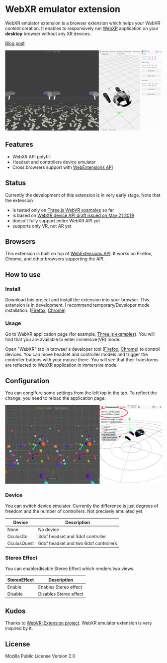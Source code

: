 # WebXR emulator extension

WebXR emulator extension is a browser extension which helps your WebXR content creation. It enables to responsively run [WebXR](https://www.w3.org/TR/webxr/) application on your **desktop** browser without any XR devices.

[Blog post](https://blog.mozvr.com/xxxxxx/)

![Screenshot](./screenshots/screenshot.gif)


## Features

- WebXR API polyfill
- Headset and controllers device emulator
- Cross browsers support with [WebExtensions API](https://developer.mozilla.org/en-US/docs/Mozilla/Add-ons/WebExtensions)
<!-- - [Virtual controller (WIP)](./screenshots/virtual-controller.gif) -->


## Status

Currently the development of this extension is in very early stage. Note that the extension

- is tested only on [Three.js WebVR examples](https://threejs.org/examples/?q=webvr#webvr_ballshooter) so far
- is based on [WebXR device API draft issued on May 21 2019](https://www.w3.org/TR/webxr/)
- doesn't fully support entire WebXR API yet
- supports only VR, not AR yet


## Browsers

This extension is built on top of [WebExtensions API](https://developer.mozilla.org/en-US/docs/Mozilla/Add-ons/WebExtensions). It works on Firefox, Chrome, and other browsers supporting the API.


## How to use

### Install

Download this project and install the extension into your browser. This extension is in development. I recommend temporary/Developer mode installation. ([Firefox](https://developer.mozilla.org/en-US/docs/Mozilla/Add-ons/WebExtensions/Temporary_Installation_in_Firefox), [Chrome](https://developer.chrome.com/extensions/getstarted))

### Usage

Go to WebXR application page (for example, [Three.js examples](https://threejs.org/examples/?q=webvr#webvr_ballshooter)). You will find that you are available to enter immersive(VR) mode.

Open "WebXR" tab in browser's developer tool ([Firefox](https://developer.mozilla.org/en-US/docs/Tools), [Chrome](https://developers.google.com/web/tools/chrome-devtools/)) to controll devices. You can move headset and controller models and trigger the controller buttons with your mouse there. You will see that their transforms are reflected to WebXR application in immersive mode.

## Configuration

You can congifure some settings from the left top in the tab. To reflect the change, you need to reload the application page.

![Configuration](./screenshots/configuration.png)

### Device

You can switch device emulator. Currently the difference is just degrees of freedom and the number of controllers. Not precisely emulated yet.

| Device | Description |
| ---- | ---- |
| None | No device |
| OculusGo | 3dof headset and 3dof controller |
| OculusQuest | 6dof headset and two 6dof controllers |

### Stereo Effect

You can enable/disable Stereo Effect which renders two views.

| StereoEffect | Description |
| ---- | ---- |
| Enable | Enables Stereo effect |
| Disable | Disables Stereo effect |


## Kudos

Thanks to [WebVR-Extension project](https://github.com/spite/WebVR-Extension). WebXR emulator extension is very inspired by it.


## License

Mozilla Public License Version 2.0

